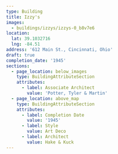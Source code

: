 ```yaml
---
type: Building
title: Izzy's
images:
  - buildings/izzys/izzys-0_b8v7e6
location:
  lat: 39.1032716
  lng: -84.51
address: '612 Main St., Cincinnati, Ohio'
draft: true
completion_date: '1945'
sections:
  - page_location: below_images
    type: BuildingAttributeSection
    attributes:
      - label: Associate Architect
        value: 'Potter, Tyler & Martin'
  - page_location: above_map
    type: BuildingAttributeSection
    attributes:
      - label: Completion Date
        value: '1945'
      - label: Style
        value: Art Deco
      - label: Architect
        value: Hake & Kuck
---
```

